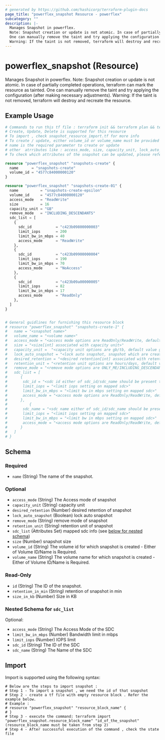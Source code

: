 ```yaml
---
# generated by https://github.com/hashicorp/terraform-plugin-docs
page_title: "powerflex_snapshot Resource - powerflex"
subcategory: ""
description: |-
  Manages Snapshot in powerflex.
  Note: Snapshot creation or update is not atomic. In case of partially completed operations, terraform can mark the resource as tainted.
  One can manually remove the taint and try applying the configuration (after making necessary adjustments).
  Warning: If the taint is not removed, terraform will destroy and recreate the resource.
---
```


# powerflex_snapshot (Resource)

Manages Snapshot in powerflex.
Note: Snapshot creation or update is not atomic. In case of partially completed operations, terraform can mark the resource as tainted.
One can manually remove the taint and try applying the configuration (after making necessary adjustments).
Warning: If the taint is not removed, terraform will destroy and recreate the resource.

## Example Usage

```terraform
# Commands to run this tf file : terraform init && terraform plan && terraform apply
# Create, Update, Delete is supported for this resource
# To import , check snapshot_resource_import.tf for more info
# To create / update, either volume_id or volume_name must be provided
# name is the required parameter to create or update
# other  atrributes like : access_mode, size, capacity_unit, lock_auto_snapshot, desired_retention, retention_unit, remove_mode, sdc_list are optional 
# To check which attributes of the snapshot can be updated, please refer Product Guide in the documentation

resource "powerflex_snapshot" "snapshots-create" {
  name      = "snapshots-create"
  volume_id = "4577c84000000120"
}

resource "powerflex_snapshot" "snapshots-create-01" {
  name          = "snapshots-create-epsilon"
  volume_id     = "4577c84000000120"
  access_mode   = "ReadWrite"
  size          = 16
  capacity_unit = "GB"
  remove_mode   = "INCLUDING_DESCENDANTS"
  sdc_list = [
    {
      sdc_id           = "c423b09800000003"
      limit_iops       = 200
      limit_bw_in_mbps = 40
      access_mode      = "ReadWrite"
    },
    {
      sdc_id           = "c423b09900000004"
      limit_iops       = 190
      limit_bw_in_mbps = 70
      access_mode      = "NoAccess"
    },
    {
      sdc_id           = "c423b09a00000005"
      limit_iops       = 82
      limit_bw_in_mbps = 17
      access_mode      = "ReadOnly"
    },
  ]
}


# General guidlines for furnishing this resource block 
# resource "powerflex_snapshot" "snapshots-create-1" {
# 	name = "<snapshot name>"
# 	volume_name = "<volume name>"
# 	access_mode = "<access mode options are ReadOnly/ReadWrite, default value ReadOnly>"
# 	size = "<size[int] associated with capacity unit>"
# 	capacity_unit =  "<capacity unit options are gb/tb, default value gb>"
# 	lock_auto_snapshot = "<lock auto snapshot, snapshot which are created by snapshot policy can be locked.>"
# 	desired_retention = "<desired retention[int] associated with retention unit>"
# 	retention_unit = "<retention unit options are hours/days, default value hours>"
# 	remove_mode = "<remove mode options are ONLY_ME/INCLUDING_DESCENDANTS, default value ONLY_ME>"
# 	sdc_list = [
# 	   {
# 		sdc_id = "<sdc id either of sdc_id/sdc_name should be present to map snapshot to sdc>"
# 		limit_iops = "<limit iops setting on mapped sdc>"
# 		limit_bw_in_mbps = "<limit bw in mbps setting on mapped sdc>"
# 		access_mode = "<access mode options are ReadOnly/ReadWrite, default value ReadOnly>"
# 	   },
# 	   	   {
# 		sdc_name = "<sdc name either of sdc_id/sdc_name should be present to map snapshot to sdc>"
# 		limit_iops = "<limit iops setting on mapped sdc>"
# 		limit_bw_in_mbps = "<limit bw in mbps setting on mapped sdc>"
# 		access_mode = "<access mode options are ReadOnly/ReadWrite, default value ReadOnly>"
# 	   }
# 	]
# }
```

<!-- schema generated by tfplugindocs -->
## Schema

### Required

- `name` (String) The name of the snapshot.

### Optional

- `access_mode` (String) The Access mode of snapshot
- `capacity_unit` (String) capacity unit
- `desired_retention` (Number) desired retention of snapshot
- `lock_auto_snapshot` (Boolean) lock auto snapshot
- `remove_mode` (String) remove mode of snapshot
- `retention_unit` (String) retention unit of snapshot
- `sdc_list` (Attributes Set) mapped sdc info (see [below for nested schema](#nestedatt--sdc_list))
- `size` (Number) snapshot size
- `volume_id` (String) The volume id for which snapshot is created - Either of Volume ID/Name is Required.
- `volume_name` (String) The volume name for which snapshot is created - Either of Volume ID/Name is Required.

### Read-Only

- `id` (String) The ID of the snapshot.
- `retention_in_min` (String) retention of snapshot in min
- `size_in_kb` (Number) Size in KB

<a id="nestedatt--sdc_list"></a>
### Nested Schema for `sdc_list`

Optional:

- `access_mode` (String) The Access Mode of the SDC
- `limit_bw_in_mbps` (Number) Bandwidth limit in mbps
- `limit_iops` (Number) IOPS limit
- `sdc_id` (String) The ID of the SDC
- `sdc_name` (String) The Name of the SDC

## Import

Import is supported using the following syntax:

```shell
# Below are the steps to import snapshot :
# Step 1 - To import a snapshot , we need the id of that snapshot 
# Step 2 - create a tf file with empty resource block . Refer the example below.
# Example :
# resource "powerflex_snapshot" "resource_block_name" {
# }
# Step 3 - execute the command: terraform import "powerflex_snapshot.resource_block_name" "id_of_the_snapshot" (resource_block_name must be taken from step 2)
# Step 4 - After successful execution of the command , check the state file
```
